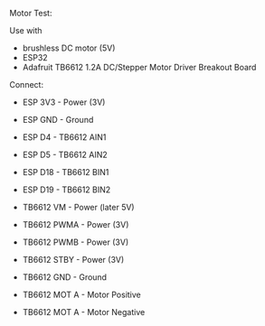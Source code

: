 Motor Test:

Use with 
 * brushless DC motor (5V)
 * ESP32
 * Adafruit TB6612 1.2A DC/Stepper Motor Driver Breakout Board
 
Connect:
* ESP 3V3 - Power (3V)
* ESP GND - Ground
* ESP D4 - TB6612 AIN1
* ESP D5 - TB6612 AIN2
* ESP D18 - TB6612 BIN1
* ESP D19 - TB6612 BIN2

* TB6612 VM - Power (later 5V) 
* TB6612 PWMA - Power (3V)
* TB6612 PWMB - Power (3V)
* TB6612 STBY - Power (3V)
* TB6612 GND - Ground 
* TB6612 MOT A - Motor Positive
* TB6612 MOT A - Motor Negative 


